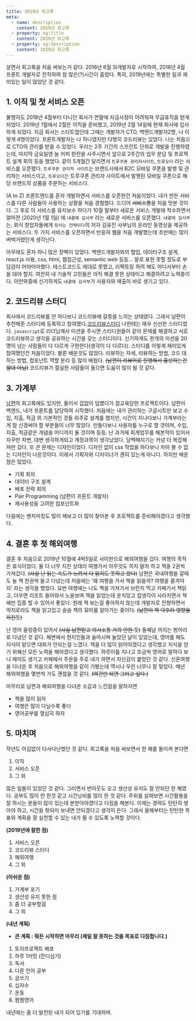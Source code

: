```yaml
---
title: 2019년 회고록
meta:
  - name: description
    content: 2019년 회고록
  - property: og:title
    content: 2019년 회고록
  - property: og:description
    content: 2019년 회고록
---
```

살면서 회고록을 처음 써보는거 같다. 2016년 6월 SI개발자로 시작하여, 2018년 4월 프론트 개발자로 전직하여 참 많은(?)시간이 흘렀다. 특히, 2019년에는 특별한 일과 재미있는 일이 많았던 것 같다.

## 1. 이직 및 첫 서비스 오픈
불행히도 2018년 4월부터 다니던 회사가 연말에 자금사정이 어려워져 무급휴직을 받게 되었다. 2019년 1월에서 2월은 이직을 준비했고, 2019년 2월 14일에 현재 회사에 입사하게 되었다. 지금 회사는 스타트업인데 그때는 개발자가 CTO, 백엔드개발자2명, 나 이렇게 4명이었다. 프론트개발자는 나 하나였지만 다행히 코드리뷰는 있었다. 나는 처음으로 CTO의 관리를 받을 수 있었다. 우리는 2주 기간의 스프린트 단위로 개발을 진행하였는데, 마지막 금요일엔 늘 커피 한잔을 사주시면서 앞으로 2주간의 업무 분담 및 프로젝트 설계 회의 등을 했었다. 같이 5개월간 달리면서 `트루쿠폰 관리자사이트`, `트루오더` 라는 서비스를 오픈했다.
`트루쿠폰 관리자 사이트`는 브랜드사에서 B2C 모바일 쿠폰을 발행 및 관리하는 서비스이고, `트루오더`는 트루쿠폰 관리자 사이트에서 발행된 모바일 쿠폰으로 해당 브랜드의 상품을 주문하는 서비스다.

(A to Z) 프론트엔드를 혼자 개발하면서 서비스를 오픈한건 처음이었다. 내가 만든 서비스를 다른 사람들이 사용하는 상황을 처음 경험했다. 드디어 ~~서비스뽕~~을 처음 맛본 것이다. 그 후로 이 서비스를 유지보수 하다가 10월 말부터 새로운 서비스 개발에 착수하면서 얼마전 (2020년 1월 1일) 에 `내곁에 김사부` 라는 새로운 서비스를 오픈했다. `내곁에 김사부`는, 외식 창업자들에게 `장사는 전략이다`의 저자 김유진 사부님의 온라인 동영상을 제공하는 서비스다. 두 가지 서비스를 오픈하면서 반응혀 웹을 처음 개발했는데 초반에는 많이 버벅거렸던게 생각난다.

아무래도 혼자 하니 많은 장벽이 있었다. 백엔드개발자와의 협업, 데이터구조 설계, react.js 사용, css, html, 웹접근성, semantic web 등등... 말로 표현 못할 정도로 부담감이 어마어마했다. 테스트코드도 제대로 못짰고, 리팩토링 하려 해도 어디서부터 손을 대야 할지. 여전히 내 기술적 고민들은 아직 해결 못한 상태이고 해결하려고 노력중이다. 이런와중에 신기하게도 `내곁에 김사부`가 사용자와 매출이 바로 생기고 있다.

## 2. 코드리뷰 스터디
회사에서 코드리뷰를 안 하다보니 코드리뷰에 갈증을 느끼는 상태였다. 그래서 남편이 추천해준 스터디에 등록하고 참여했다.[코드리뷰스터디](https://programmers.co.kr/learn/courses/10304)
나한테는 매우 신선한 스터디였다. `javascript`로 리더님께서 미션을 주시면 스터디원들이 같이 문제를 해결하고 서로 코드리뷰하고 생각을 공유하는 시간을 갖는 스터디이다. 신기하게도 한개의 미션을 20명이 넘는 사람들이 다 다르게 구현한다(생각이 다 다르다). 스터디를 이렇게 재미있게 참여했던건 처음이었다. 물론 배운것도 많았다. 리뷰하는 자세, 리뷰하는 방법, 코드 대하는 방법, 컴포넌트 역할 분리 등 많이 배웠다. ~~(남편이 리뷰어로 진행해서 홍보하는건 절대 아님)~~ 코드리뷰가 절실한 사람들이 들으면 도움이 많이 될 것 같다.

## 3. 가계부
[남편](https://wiki.lucashan.space/2019-memoir.html#%EB%93%A4%EC%96%B4%EA%B0%80%EB%A9%B0)의 회고록에도 있지만, 둘이서 겁없이 덤볐다가 참교육당한 프로젝트이다. 남편이 백엔드, 내가 프론트를 담당하여 시작했다. 처음에는 내가 관리하는 구글시트만 보고 수입, 지출, 적금 외 기본적인 것들 위주로 설계를 했지만, 시간이 지나다보니 가계부라는게 참 신경써야 할 부분들이 너무 많았다. 만들다보니 사용자를 누구로 할 것이며, 수입, 지출, 적금같은 개념을 어디까지 둘 것이며 등등. 난 과거에 회계업무를 해본적이 있어서 자꾸만 차변, 대변 생각하게되고 계정과목이 생각났었다. 담백해지기는 커녕 더 복잡해져만 갔다. 또 큰 문제는 디자인이었다. 디자인 없이 css 작업을 하다보니 차마 볼 수 없는 디자인이 나온것이다. 이래서 기획자와 디자이너가 괜히 있는게 아니다. 하지만 배운점은 많았다.
- 기획 회의
- 데이터 구조 설계
- 배포 전략 회의
- Pair Programming (남편이 프론트 개발자)
- 재사용성을 고려한 컴포넌트화

다음에는 벤치마킹도 많이 해보고 더 많이 찾아본 후 프로젝트를 준비해야겠다고 생각했다.

## 4. 결혼 후 첫 해외여행
결혼 후 처음으로 2019년 10월에 4박5일로 사이판으로 해외여행을 갔다. 여행의 목적은 휴식이었다. 둘 다 너무 지친 상태라 여행가서 아무것도 하지 말자 하고 책을 2권씩 가져갔다. ~~(사실 난 읽는 속도가 느려서 다 읽지도 못하고 왔다)~~ 남편은 국내여행을 갈때도 늘 책 한권씩 들고 다녔는데 처음에는 '왜 여행을 가서 책을 읽을까? 여행을 즐겨야지' 라는 생각을 했었다. 요번 여행에는 나도 책을 가져가서 브런치 먹고 카페가서 책읽고, 더우면 리조트 들어와서 노을보며 책을 읽었는데 운치있고 잡생각이 사라지면서 책에만 집중 할 수 있어서 좋았다. 원래 책 보는걸 좋아하지 않는데 개발자로 전향하면서 억지로라도 책을 읽고있고 슬슬 책의 묘미를 알아가는 중이다. ~~(남편이 책 덕후라 영향을 끼친듯)~~

난 영어 울렁증이 있어서 ~~(사실 남편믿고 의사소통 거의 안한 듯)~~ 둘째날 까지는 벙어리로 다녔던 것 같다. 해변에서 현지인들과 술마시며 놀았던 날이 있었는데, 영어를 해도 지식이 얕으면 대화가 안되는걸 느꼈다. 책을 더 많이 읽어야겠다고 생각했고 지식을 얻기 위해선 모든 노력을 해야겠다고 생각했다.
하루이틀 지나고 조금씩 영어로 말하다 보니 재미도 생기고 카페에서 주문을 주로 내가 하면서 자신감이 붙었던 것 같다. 신혼여행을 다녀온 후 처음으로 해외여행을 같이 가봤는데 역시나 우린 너무나 잘 맞았다. 매년 해외여행을 몇번씩 가도 괜찮을 것 같다. ~~(여건만 되면 그러고 싶다.)~~

마무리로 남편과 해외여행을 다녀온 소감과 느낀점을 말하자면
- 책을 많이 읽자
- 여행은 많이 다닐수록 좋다
- 영어공부를 열심히 하자

## 5. 마치며
작년도 어김없이 다사다난했던 것 같다. 회고록을 처음 써보면서 한 해를 돌이켜 본다면
1. 이직
2. 서비스 오픈
3. 그 외

많은 일들이 있었던 것 같다. 그러면서 번아웃도 오고 생산성 유지도 잘 안되던 한 해였다. 공부도 많이 안 한것 같고 시간낭비를 많이 한 것 같다.
주위를 살펴보면 시간활용을 잘 하시는 분들이 많이 있는데 본받아야겠다고 다짐을 해본다. 이제는 경력도 탄탄히 쌓아야 하고, 시간을 헛되이 보내면 안되겠다고 생각이 든다. 그래서 올해부터는 탄탄한 목표와 계획을 잘 실천할 수 있는 내가 될 수 있도록 노력할 것이다.

<b>(2019년에 잘한 점)</b>

1. 서비스 오픈
2. 코드리뷰 스터디
3. 해외여행
4. 그 외

<b>(아쉬운 점)</b>

1. 가계부 포기
2. 생산성 유지 못한 점
3. 좀 더 공부할걸
4. 그 외

<b>(내년 계획)</b>
* <b>큰 계획 : 뭐든 시작하면 마무리 (제일 잘 못하는 것을 목표로 다짐합니다.)</b>

1. 토이프로젝트 배포
2. 하루 1커밋 (잔디심기)
3. 독서
4. 다른 언어 공부
5. 글쓰기
6. 십자수
7. 운동
8. 짬짬영어

내년에는 좀 더 발전된 내가 되어 있기를 기대하며.